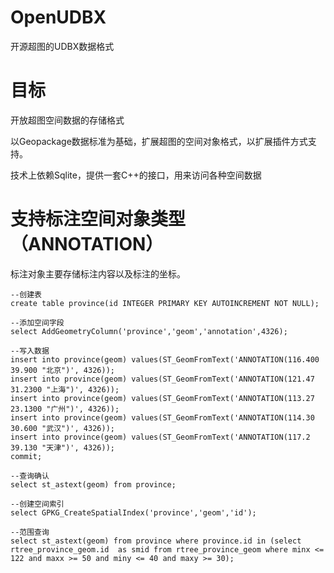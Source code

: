 # OpenUDBX
开源超图的UDBX数据格式

# 目标

开放超图空间数据的存储格式

以Geopackage数据标准为基础，扩展超图的空间对象格式，以扩展插件方式支持。

技术上依赖Sqlite，提供一套C++的接口，用来访问各种空间数据


# 支持标注空间对象类型（ANNOTATION）

标注对象主要存储标注内容以及标注的坐标。

```
--创建表
create table province(id INTEGER PRIMARY KEY AUTOINCREMENT NOT NULL);

--添加空间字段
select AddGeometryColumn('province','geom','annotation',4326);

--写入数据
insert into province(geom) values(ST_GeomFromText('ANNOTATION(116.400 39.900 "北京")', 4326));
insert into province(geom) values(ST_GeomFromText('ANNOTATION(121.47 31.2300 "上海")', 4326));
insert into province(geom) values(ST_GeomFromText('ANNOTATION(113.27 23.1300 "广州")', 4326));
insert into province(geom) values(ST_GeomFromText('ANNOTATION(114.30 30.600 "武汉")', 4326));
insert into province(geom) values(ST_GeomFromText('ANNOTATION(117.2 39.130 "天津")', 4326));
commit;

--查询确认
select st_astext(geom) from province;

--创建空间索引
select GPKG_CreateSpatialIndex('province','geom','id');
	
--范围查询
select st_astext(geom) from province where province.id in (select rtree_province_geom.id  as smid from rtree_province_geom where minx <= 122 and maxx >= 50 and miny <= 40 and maxy >= 30);

```